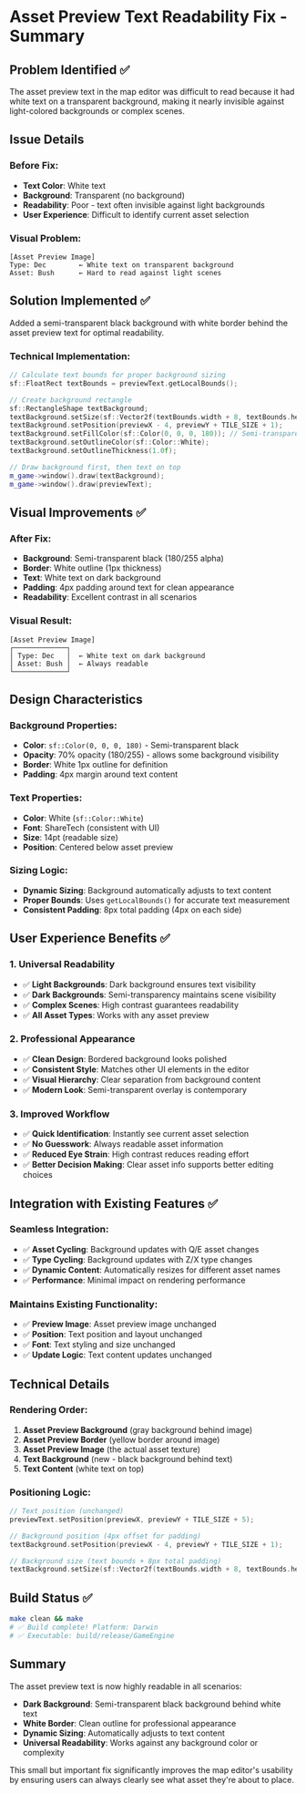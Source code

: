 # Asset Preview Text Readability Fix - Summary

## Problem Identified ✅

The asset preview text in the map editor was difficult to read because it had white text on a transparent background, making it nearly invisible against light-colored backgrounds or complex scenes.

## Issue Details

### Before Fix:
- **Text Color**: White text
- **Background**: Transparent (no background)
- **Readability**: Poor - text often invisible against light backgrounds
- **User Experience**: Difficult to identify current asset selection

### Visual Problem:
```
[Asset Preview Image]
Type: Dec        ← White text on transparent background
Asset: Bush      ← Hard to read against light scenes
```

## Solution Implemented ✅

Added a semi-transparent black background with white border behind the asset preview text for optimal readability.

### Technical Implementation:

```cpp
// Calculate text bounds for proper background sizing
sf::FloatRect textBounds = previewText.getLocalBounds();

// Create background rectangle
sf::RectangleShape textBackground;
textBackground.setSize(sf::Vector2f(textBounds.width + 8, textBounds.height + 8));
textBackground.setPosition(previewX - 4, previewY + TILE_SIZE + 1);
textBackground.setFillColor(sf::Color(0, 0, 0, 180)); // Semi-transparent black
textBackground.setOutlineColor(sf::Color::White);
textBackground.setOutlineThickness(1.0f);

// Draw background first, then text on top
m_game->window().draw(textBackground);
m_game->window().draw(previewText);
```

## Visual Improvements ✅

### After Fix:
- **Background**: Semi-transparent black (180/255 alpha)
- **Border**: White outline (1px thickness)
- **Text**: White text on dark background
- **Padding**: 4px padding around text for clean appearance
- **Readability**: Excellent contrast in all scenarios

### Visual Result:
```
[Asset Preview Image]
┌─────────────┐
│ Type: Dec   │  ← White text on dark background
│ Asset: Bush │  ← Always readable
└─────────────┘
```

## Design Characteristics

### Background Properties:
- **Color**: `sf::Color(0, 0, 0, 180)` - Semi-transparent black
- **Opacity**: 70% opacity (180/255) - allows some background visibility
- **Border**: White 1px outline for definition
- **Padding**: 4px margin around text content

### Text Properties:
- **Color**: White (`sf::Color::White`)
- **Font**: ShareTech (consistent with UI)
- **Size**: 14pt (readable size)
- **Position**: Centered below asset preview

### Sizing Logic:
- **Dynamic Sizing**: Background automatically adjusts to text content
- **Proper Bounds**: Uses `getLocalBounds()` for accurate text measurement
- **Consistent Padding**: 8px total padding (4px on each side)

## User Experience Benefits ✅

### 1. **Universal Readability**
- ✅ **Light Backgrounds**: Dark background ensures text visibility
- ✅ **Dark Backgrounds**: Semi-transparency maintains scene visibility
- ✅ **Complex Scenes**: High contrast guarantees readability
- ✅ **All Asset Types**: Works with any asset preview

### 2. **Professional Appearance**
- ✅ **Clean Design**: Bordered background looks polished
- ✅ **Consistent Style**: Matches other UI elements in the editor
- ✅ **Visual Hierarchy**: Clear separation from background content
- ✅ **Modern Look**: Semi-transparent overlay is contemporary

### 3. **Improved Workflow**
- ✅ **Quick Identification**: Instantly see current asset selection
- ✅ **No Guesswork**: Always readable asset information
- ✅ **Reduced Eye Strain**: High contrast reduces reading effort
- ✅ **Better Decision Making**: Clear asset info supports better editing choices

## Integration with Existing Features ✅

### Seamless Integration:
- ✅ **Asset Cycling**: Background updates with Q/E asset changes
- ✅ **Type Cycling**: Background updates with Z/X type changes
- ✅ **Dynamic Content**: Automatically resizes for different asset names
- ✅ **Performance**: Minimal impact on rendering performance

### Maintains Existing Functionality:
- ✅ **Preview Image**: Asset preview image unchanged
- ✅ **Position**: Text position and layout unchanged
- ✅ **Font**: Text styling and size unchanged
- ✅ **Update Logic**: Text content updates unchanged

## Technical Details

### Rendering Order:
1. **Asset Preview Background** (gray background behind image)
2. **Asset Preview Border** (yellow border around image)
3. **Asset Preview Image** (the actual asset texture)
4. **Text Background** (new - black background behind text)
5. **Text Content** (white text on top)

### Positioning Logic:
```cpp
// Text position (unchanged)
previewText.setPosition(previewX, previewY + TILE_SIZE + 5);

// Background position (4px offset for padding)
textBackground.setPosition(previewX - 4, previewY + TILE_SIZE + 1);

// Background size (text bounds + 8px total padding)
textBackground.setSize(sf::Vector2f(textBounds.width + 8, textBounds.height + 8));
```

## Build Status ✅

```bash
make clean && make
# ✅ Build complete! Platform: Darwin
# ✅ Executable: build/release/GameEngine
```

## Summary

The asset preview text is now highly readable in all scenarios:
- **Dark Background**: Semi-transparent black background behind white text
- **White Border**: Clean outline for professional appearance
- **Dynamic Sizing**: Automatically adjusts to text content
- **Universal Readability**: Works against any background color or complexity

This small but important fix significantly improves the map editor's usability by ensuring users can always clearly see what asset they're about to place.
